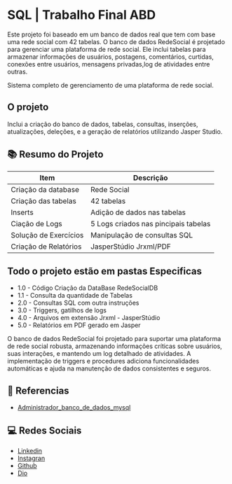 
# SQL | Trabalho Final ABD

Este projeto foi baseado em um banco de dados real que tem com base uma rede social com 42 tabelas.
O banco de dados RedeSocial é projetado para gerenciar uma plataforma de rede social. Ele inclui tabelas para armazenar informações de usuários, postagens, comentários, curtidas, conexões entre usuários, mensagens privadas,log de atividades entre outras.

Sistema completo de gerenciamento de uma plataforma de rede social. 
## O projeto 

Inclui a criação do banco de dados, tabelas, consultas, inserções, atualizações, deleções, e a geração de
relatórios utilizando Jasper Studio. 

## 📚 Resumo do Projeto

| Item | Descrição |
|-------|---------|
Criação da database| Rede Social
Criação das tabelas | 42 tabelas
Inserts | Adição de dados nas tabelas
Ciação de Logs | 5 Logs criados nas pincipais tabelas
Solução de Exercícios | Manipulação de consultas SQL
Criação de Relatórios | JasperStúdio Jrxml/PDF

## Todo o projeto estão em pastas Especificas

- 1.0 - Código Criação da DataBase RedeSocialDB
- 1.1 - Consulta da quantidade de Tabelas
- 2.0 - Consultas SQL com outra instruções  
- 3.0 - Triggers, gatilhos de logs 
- 4.0 - Arquivos em extensão Jrxml - JasperStúdio
- 5.0 - Relatórios em PDF gerado em Jasper

O banco de dados RedeSocial foi projetado para suportar uma plataforma de rede social robusta, armazenando informações críticas sobre usuários, suas interações, e mantendo um log detalhado de atividades. A implementação de triggers e procedures adiciona funcionalidades automáticas e ajuda na manutenção de dados consistentes e seguros.

## 🔎 Referencias

- [Administrador_banco_de_dados_mysql](https://github.com/professorfrancisco/administrador_banco_de_dados_mysql)

## 💻 Redes Sociais

- [Linkedin](https://www.linkedin.com/in/s%C3%A9rgio-bomfim-aa152725/)
- [Instagran](https://www.instagram.com/serjoladf/)
- [Github](https://github.com/serjoladf)
- [Dio](https://www.dio.me/users/serjolasrg)